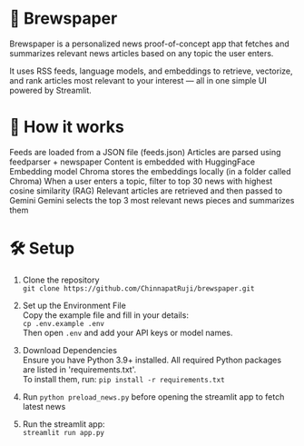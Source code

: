 # 📰 Brewspaper
Brewspaper is a personalized news proof-of-concept app that fetches and summarizes relevant news articles based on any topic the user enters.

It uses RSS feeds, language models, and embeddings to retrieve, vectorize, and rank articles most relevant to your interest — all in one simple UI powered by Streamlit.

# 🧪 How it works
Feeds are loaded from a JSON file (feeds.json)
Articles are parsed using feedparser + newspaper
Content is embedded with HuggingFace Embedding model
Chroma stores the embeddings locally (in a folder called Chroma)
When a user enters a topic, filter to top 30 news with highest cosine similarity (RAG)
Relevant articles are retrieved and then passed to Gemini
Gemini selects the top 3 most relevant news pieces and summarizes them

# 🛠️ Setup
1. Clone the repository  
`git clone https://github.com/ChinnapatRuji/brewspaper.git`

2. Set up the Environment File  
Copy the example file and fill in your details:  
`cp .env.example .env`  
Then open `.env` and add your API keys or model names.

3. Download Dependencies  
Ensure you have Python 3.9+ installed. All required Python packages are listed in 'requirements.txt'.  
To install them, run: `pip install -r requirements.txt`

4. Run `python preload_news.py` before opening the streamlit app to fetch latest news

5. Run the streamlit app:  
`streamlit run app.py`
